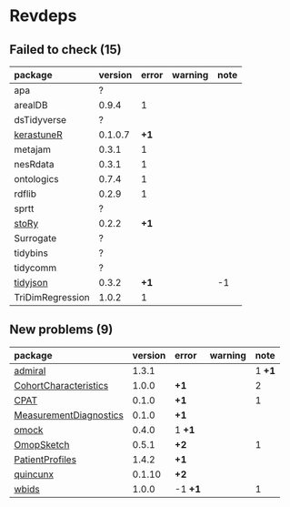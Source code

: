 # Revdeps

## Failed to check (15)

|package          |version |error  |warning |note |
|:----------------|:-------|:------|:-------|:----|
|apa              |?       |       |        |     |
|arealDB          |0.9.4   |1      |        |     |
|dsTidyverse      |?       |       |        |     |
|[kerastuneR](failures.md#kerastuner)|0.1.0.7 |__+1__ |        |     |
|metajam          |0.3.1   |1      |        |     |
|nesRdata         |0.3.1   |1      |        |     |
|ontologics       |0.7.4   |1      |        |     |
|rdflib           |0.2.9   |1      |        |     |
|sprtt            |?       |       |        |     |
|[stoRy](failures.md#story)|0.2.2   |__+1__ |        |     |
|Surrogate        |?       |       |        |     |
|tidybins         |?       |       |        |     |
|tidycomm         |?       |       |        |     |
|[tidyjson](failures.md#tidyjson)|0.3.2   |__+1__ |        |-1   |
|TriDimRegression |1.0.2   |1      |        |     |

## New problems (9)

|package                |version |error     |warning |note     |
|:----------------------|:-------|:---------|:-------|:--------|
|[admiral](problems.md#admiral)|1.3.1   |          |        |1 __+1__ |
|[CohortCharacteristics](problems.md#cohortcharacteristics)|1.0.0   |__+1__    |        |2        |
|[CPAT](problems.md#cpat)|0.1.0   |__+1__    |        |1        |
|[MeasurementDiagnostics](problems.md#measurementdiagnostics)|0.1.0   |__+1__    |        |         |
|[omock](problems.md#omock)|0.4.0   |1 __+1__  |        |         |
|[OmopSketch](problems.md#omopsketch)|0.5.1   |__+2__    |        |1        |
|[PatientProfiles](problems.md#patientprofiles)|1.4.2   |__+1__    |        |         |
|[quincunx](problems.md#quincunx)|0.1.10  |__+2__    |        |         |
|[wbids](problems.md#wbids)|1.0.0   |-1 __+1__ |        |1        |

